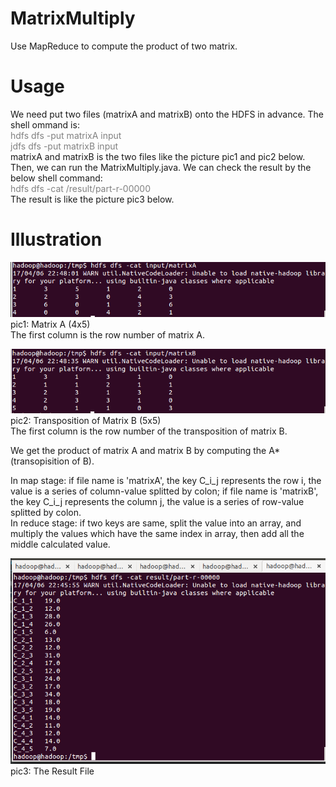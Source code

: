 # MatrixMultiply
Use MapReduce to compute the product of two matrix.

# Usage
We need put two files (matrixA and matrixB) onto the HDFS in advance. The shell ommand is:<br />
<font color="gray">hdfs dfs -put matrixA input</font><br />
<font color="gray">jdfs dfs -put matrixB input</font><br />
matrixA and matrixB is the two files like the picture pic1 and pic2 below.<br/>
Then, we can run the MatrixMultiply.java. We can check the result by the below shell command:<br />
<font color="gray">hdfs dfs -cat /result/part-r-00000</font><br />
The result is like the picture pic3 below.<br />

# Illustration
![](images/matrixA.png)<br />
pic1: Matrix A (4x5)<br />
The first column is the row number of matrix A.

![](images/matrixB.png)<br />
pic2: Transposition of Matrix B (5x5)<br />
The first column is the row number of the transposition of matrix B.

We get the product of matrix A and matrix B by computing the A\*(transopisition of B).

In map stage: if file name is 'matrixA', the key C\_i\_j represents the row i, the value is a series of column-value splitted by colon; if file name is 'matrixB', the key C\_i\_j represents the column j, the value is a series of row-value splitted by colon.<br/>
In reduce stage: if two keys are same, split the value into an array, and multiply the values which have the same index in array, then add all the middle calculated value.

![](images/result.png)<br />
pic3: The Result File
